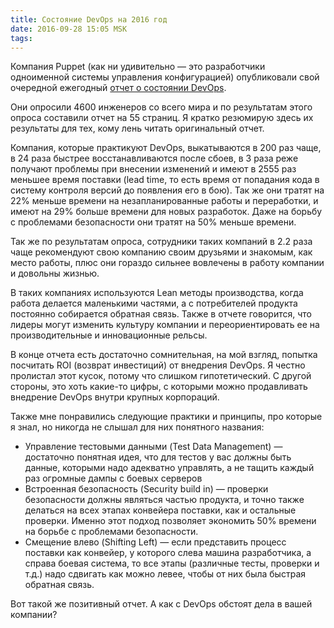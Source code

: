 ```yaml
---
title: Состояние DevOps на 2016 год
date: 2016-09-28 15:05 MSK
tags:
---
```


Компания Puppet (как ни удивительно — это разработчики одноименной системы управления конфигурацией) опубликовали свой
очередной ежегодный [отчет о состоянии DevOps](https://puppet.com/resources/white-paper/2016-state-of-devops-report).

Они опросили 4600 инженеров со всего мира и по результатам этого опроса составили отчет на 55 страниц. Я кратко
резюмирую здесь их результаты для тех, кому лень читать оригинальный отчет.

<!-- more -->

Компания, которые практикуют DevOps, выкатываются в 200 раз чаще, в 24 раза быстрее восстанавливаются после сбоев, в 3
раза реже получают проблемы при внесении изменений и имеют в 2555 раз меньшее время поставки (lead time, то есть время
от попадания кода в систему контроля версий до появления его в бою). Так же они тратят на 22% меньше времени на
незапланированные работы и переработки, и имеют на 29% больше времени для новых разработок. Даже на борьбу с проблемами
безопасности они тратят на 50% меньше времени.

Так же по результатам опроса, сотрудники таких компаний в 2.2 раза чаще рекомендуют свою компанию своим друзьями и
знакомым, как место работы, плюс они гораздо сильнее вовлечены в работу компании и довольны жизнью.

В таких компаниях используются Lean методы производства, когда работа делается маленькими частями, а с потребителей
продукта постоянно собирается обратная связь. Также в отчете говорится, что лидеры могут изменить культуру компании и
переориентировать ее на производительные и инновационные рельсы.

В конце отчета есть достаточно сомнительная, на мой взгляд, попытка посчитать ROI (возврат инвестиций) от внедрения
DevOps. Я честно пролистал этот кусок, потому что слишком гипотетический. С другой стороны, это хоть какие-то цифры, с
которыми можно продавливать внедрение DevOps внутри крупных корпораций.

Также мне понравились следующие практики и принципы, про которые я знал, но никогда не слышал для них понятного
названия:

* Управление тестовыми данными (Test Data Management) — достаточно понятная идея, что для тестов у вас должны быть
  данные, которыми надо адекватно управлять, а не тащить каждый раз огромные дампы с боевых серверов
* Встроенная безопасность (Security build in) — проверки безопасности должны являться частью продукта, и точно также
  делаться на всех этапах конвейера поставки, как и остальные проверки. Именно этот подход позволяет экономить 50%
  времени на борьбе с проблемами безопасности.
* Смещение влево (Shifting Left) — если представить процесс поставки как конвейер, у которого слева машина разработчика,
  а справа боевая система, то все этапы (различные тесты, проверки и т.д.) надо сдвигать как можно левее, чтобы от них
  была быстрая обратная связь.

Вот такой же позитивный отчет. А как с DevOps обстоят дела в вашей компании?

